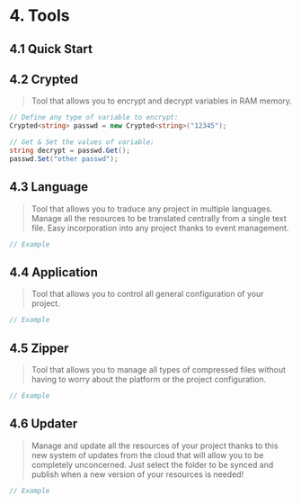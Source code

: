 # 4. Tools
## 4.1 Quick Start



## 4.2 Crypted

> Tool that allows you to encrypt and decrypt variables in RAM memory.


```csharp
// Define any type of variable to encrypt:
Crypted<string> passwd = new Crypted<string>("12345");

// Get & Set the values of variable:
string decrypt = passwd.Get();
passwd.Set("other passwd");

````

## 4.3 Language

> Tool that allows you to traduce any project in multiple languages. 
> Manage all the resources to be translated centrally from a single text file. 
> Easy incorporation into any project thanks to event management. 


```csharp
// Example
````


## 4.4 Application

> Tool that allows you to control all general configuration of your project.

```csharp
// Example
````


## 4.5 Zipper
> Tool that allows you to manage all types of compressed files 
> without having to worry about the platform or the project configuration.

```csharp
// Example
````


## 4.6 Updater
> Manage and update all the resources of your project thanks to this new 
> system of updates from the cloud that will allow you to be completely unconcerned. 
> Just select the folder to be synced and publish when a new version of your resources is needed!

```csharp
// Example
````